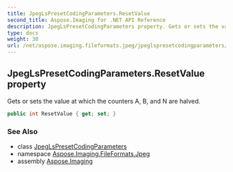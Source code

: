 ```yaml
---
title: JpegLsPresetCodingParameters.ResetValue
second_title: Aspose.Imaging for .NET API Reference
description: JpegLsPresetCodingParameters property. Gets or sets the value at which the counters A B and N are halved
type: docs
weight: 30
url: /net/aspose.imaging.fileformats.jpeg/jpeglspresetcodingparameters/resetvalue/
---
```

## JpegLsPresetCodingParameters.ResetValue property

Gets or sets the value at which the counters A, B, and N are halved.

```csharp
public int ResetValue { get; set; }
```

### See Also

* class [JpegLsPresetCodingParameters](../)
* namespace [Aspose.Imaging.FileFormats.Jpeg](../../jpeglspresetcodingparameters/)
* assembly [Aspose.Imaging](../../../)


